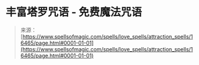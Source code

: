 <!--yml

类别：未分类

日期：2024-06-12 18:56:44

-->

# 丰富塔罗咒语 - 免费魔法咒语

> 来源：[https://www.spellsofmagic.com/spells/love_spells/attraction_spells/16465/page.html#0001-01-01](https://www.spellsofmagic.com/spells/love_spells/attraction_spells/16465/page.html#0001-01-01)
